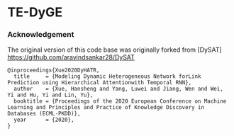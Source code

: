 # TE-DyGE
### Acknowledgement
The original version of this code base was originally forked from [DySAT] https://github.com/aravindsankar28/DySAT 
```
@inproceedings{Xue2020DyHATR,
  title     = {Modeling Dynamic Heterogeneous Network forLink Prediction using Hierarchical Attentionwith Temporal RNN},
  author    = {Xue, Hansheng and Yang, Luwei and Jiang, Wen and Wei, Yi and Hu, Yi and Lin, Yu},
  booktitle = {Proceedings of the 2020 European Conference on Machine Learning and Principles and Practice of Knowledge Discovery in Databases (ECML-PKDD)},
  year      = {2020},
}
```
